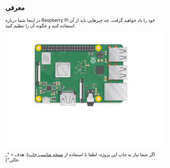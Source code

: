 ## معرفی

در اینجا شما درباره Raspberry Pi خود را یاد خواهید گرفت، چه چیزهایی باید از آن استفاده کنید و چگونه آن را تنظیم کنید.

![پلاگین در pi](images/pi-plug-in.gif)

اگر شما نیاز به چاپ این پروژه، لطفا با استفاده از [نسخه مناسب چاپ](https://projects.raspberrypi.org/en/projects/aspberry-pi-setting-up/print){: هدف = "_ خالی"}.